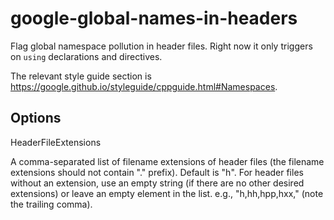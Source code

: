 google-global-names-in-headers
==============================

Flag global namespace pollution in header files. Right now it only
triggers on `using` declarations and directives.

The relevant style guide section is
<https://google.github.io/styleguide/cppguide.html#Namespaces>.

Options
-------

HeaderFileExtensions

A comma-separated list of filename extensions of header files (the
filename extensions should not contain "." prefix). Default is "h". For
header files without an extension, use an empty string (if there are no
other desired extensions) or leave an empty element in the list. e.g.,
"h,hh,hpp,hxx," (note the trailing comma).

